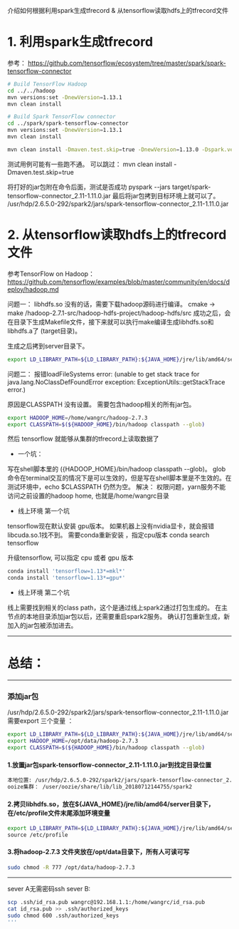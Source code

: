 介绍如何根据利用spark生成tfrecord & 从tensorflow读取hdfs上的tfrecord文件

# 1. 利用spark生成tfrecord
参考：
https://github.com/tensorflow/ecosystem/tree/master/spark/spark-tensorflow-connector

```sh
# Build TensorFlow Hadoop
cd ../../hadoop
mvn versions:set -DnewVersion=1.13.1
mvn clean install

# Build Spark TensorFlow connector
cd ../spark/spark-tensorflow-connector
mvn versions:set -DnewVersion=1.13.1
mvn clean install

mvn clean install -Dmaven.test.skip=true -DnewVersion=1.13.0 -Dspark.version=2.3.0
```

测试用例可能有一些跑不通。 可以跳过： mvn clean install -Dmaven.test.skip=true

将打好的jar包附在命令后面，测试是否成功 pyspark --jars target/spark-tensorflow-connector_2.11-1.11.0.jar
最后将jar包拷到目标环境上就可以了。
/usr/hdp/2.6.5.0-292/spark2/jars/spark-tensorflow-connector_2.11-1.11.0.jar

# 2. 从tensorflow读取hdfs上的tfrecord文件
参考TensorFlow on Hadoop：
https://github.com/tensorflow/examples/blob/master/community/en/docs/deploy/hadoop.md

问题一： libhdfs.so 没有的话，需要下载hadoop源码进行编译。 cmake -> make
/hadoop-2.7.1-src/hadoop-hdfs-project/hadoop-hdfs/src
成功之后，会在目录下生成Makefile文件，接下来就可以执行make编译生成libhdfs.so和libhdfs.a了 (target目录)。

生成之后拷到server目录下。
```sh
export LD_LIBRARY_PATH=${LD_LIBRARY_PATH}:${JAVA_HOME}/jre/lib/amd64/server
```

问题二： 报错loadFileSystems error:
(unable to get stack trace for java.lang.NoClassDefFoundError exception: ExceptionUtils::getStackTrace error.)

原因是CLASSPATH 没有设置。 需要包含hadoop相关的所有jar包。

```sh
export HADOOP_HOME=/home/wangrc/hadoop-2.7.3
export CLASSPATH=$(${HADOOP_HOME}/bin/hadoop classpath --glob)
```
然后 tensorflow 就能够从集群的tfrecord上读取数据了

* 一个坑：

写在shell脚本里的 $(${HADOOP_HOME}/bin/hadoop classpath --glob)。
glob命令在terminal交互的情况下是可以生效的，但是写在shell脚本里是不生效的。在测试环境中，echo $CLASSPATH 仍然为空。
解决：
权限问题，yarn服务不能访问之前设置的hadoop home, 也就是/home/wangrc目录

* 线上环境 第一个坑

tensorflow现在默认安装 gpu版本。 如果机器上没有nvidia显卡，就会报错libcuda.so.1找不到。
需要conda重新安装 ，指定cpu版本
conda search tensorflow

升级tensorflow, 可以指定 cpu 或者 gpu 版本
```sh
conda install 'tensorflow=1.13*=mkl*'
conda install 'tensorflow=1.13*=gpu*'
```

* 线上环境 第二个坑

线上需要找到相关的class path，这个是通过线上spark2通过打包生成的。
在主节点的本地目录添加jar包以后，还需要重启spark2服务。
确认打包重新生成，新加入的jar包被添加进去。




-------------------------------------------------------------------------------------------
# 总结：
-------------------------------------------------------------------------------------------
### 添加jar包

/usr/hdp/2.6.5.0-292/spark2/jars/spark-tensorflow-connector_2.11-1.11.0.jar
需要export 三个变量 ：
```sh
export LD_LIBRARY_PATH=${LD_LIBRARY_PATH}:${JAVA_HOME}/jre/lib/amd64/server
export HADOOP_HOME=/opt/data/hadoop-2.7.3
export CLASSPATH=$(${HADOOP_HOME}/bin/hadoop classpath --glob)
```

#### 1.放置jar包spark-tensorflow-connector_2.11-1.11.0.jar到找定目录位置
```sh 
本地位置: /usr/hdp/2.6.5.0-292/spark2/jars/spark-tensorflow-connector_2.11-1.11.0.jar
ooize集群： /user/oozie/share/lib/lib_20180712144755/spark2
```
#### 2.拷贝libhdfs.so，放在${JAVA_HOME}/jre/lib/amd64/server目录下， 在/etc/profile文件末尾添加环境变量

```sh
export LD_LIBRARY_PATH=${LD_LIBRARY_PATH}:${JAVA_HOME}/jre/lib/amd64/server\
source /etc/profile
```

#### 3.将hadoop-2.7.3 文件夹放在/opt/data目录下，所有人可读可写
```sh
sudo chmod -R 777 /opt/data/hadoop-2.7.3
```

-------------------------------------------------------------------------------------------
sever A无需密码ssh sever B:
```sh
scp .ssh/id_rsa.pub wangrc@192.168.1.1:/home/wangrc/id_rsa.pub
cat id_rsa.pub >> .ssh/authorized_keys
sudo chmod 600 .ssh/authorized_keys
'''